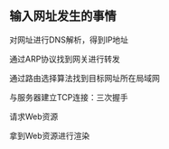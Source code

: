 ## 输入网址发生的事情

对网址进行DNS解析，得到IP地址

通过ARP协议找到网关进行转发

通过路由选择算法找到目标网址所在局域网

与服务器建立TCP连接：三次握手

请求Web资源

拿到Web资源进行渲染

